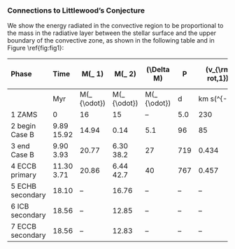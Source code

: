### Connections to Littlewood’s Conjecture

We show the energy radiated in the convective region to be proportional
to the mass in the radiative layer between the stellar surface and the
upper boundary of the convective zone, as shown in the following table and in Figure \ref{fig:fig1}:

|**Phase** | **Time** | **M\(_ 1\)** | **M\(_ 2\)** | **\(\Delta M\)** | **P** | **\(v_{\rm rot,1}\)** | **\(v_{\rm rot,2}\)** | **Y\(_ {\rm c,2}\)** | **Y\(_ {\rm s,2}\)** | **\(v_{\rm orbit,1}\)** | **\(v_{\rm orbit,2}\)**|
|:------------------|:----------|-------------|-------------|----------------|-------|---------------------|---------------------|-------------------|-------------------|-----------------------|-----------------------|
||Myr | M\(_ {\odot}\) | M\(_ {\odot}\) | M\(_ {\odot}\) | d | km s\(^{-1}\) | km s\(^{-1}\) | | | km s\(^{-1}\) | km s\(^{-1}\)| 
|1 ZAMS |  0 | 16 | 15 | – | 5.0 | 230 |  230 |  0.248 | 0.248 |  188 |  201|
|2 begin Case B | 9.89 15.92 | 14.94 | 0.14 | 5.1 | 96 |  85 |  0.879 | 0.248 |  186 |  198|
|3 end Case B | 9.90 3.93 | 20.77 | 6.30 38.2 | 27 |  719 |  0.434 | 0.348 |  153 |  29|
|4 ECCB primary | 11.30 3.71 | 20.86 | 6.44 42.7 | 40 |  767 |  0.457 | 0.441 |  149 |  27|
|5 ECHB secondary | 18.10 | – | 16.76 | – | – | – |  202 |  0.996 | 0.956 |  – |  –|
|6 ICB secondary | 18.56 | – | 12.85 | – | – | – |  191 |  0.000 | 0.996 |  – |  –|
|7 ECCB secondary | 18.56 | – | 12.83 | – | – | – |  258 |  0.000 | 0.996 |  – |  –|



